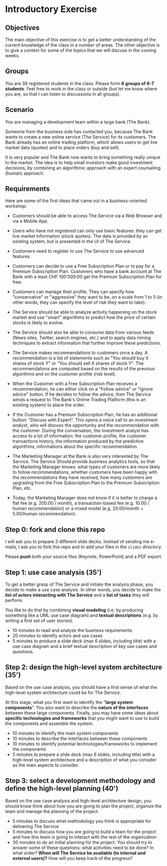 # Introductory Exercise

## Objectives

The main objective of this exercise is to get a better understanding of the current knowledge of the class in a number of areas. The other objective is to give a context for some of the topics that we will discuss in the coming weeks.

## Groups

You are 38 registered students in the class. Please form **6 groups of 6-7 students**. Feel free to work in the class or outside (but let me know where you are, so that I can listen to discussions in all groups).

## Scenario

You are managing a development team within a large bank (The Bank). 

Someone from the business side has contacted you, because The Bank wants to create a new online service (The Service) for its customers. The Bank already has an online trading platform, which allows users to get live market data (quotes) and to place orders (buy and sell).

It is very popular and The Bank now wants to bring something really unique to the market. The idea is to help small investors make good investment decisions, by combining an algorithmic approach with an expert counseling (human) approach. 


## Requirements

Here are some of the first ideas that came out in a business-oriented workshop:

- Customers should be able to access The Service via a Web Browser and via a Mobile App.

- Users who have not registered can only use basic features: they can get live market information (stock quotes). The data is provided by an existing system, but is presented in the UI of The Service.

- Customers need to register to use The Service to use advanced features.

- Customers can decide to use a Free Subscription Plan or to pay for a Premium Subscription Plan. Customers who have a bank account at The Bank with a least CHF 100'000.00 get the Premium Subscription Plan for free.

- Customers can manage their profile. They can specify how "conservative" or "aggressive" they want to be, on a scale from 1 to 5 (in other words, they can specify the level of risk they want to take).

- The Service should be able to analyze activity happening on the stock market and use "smart" algorithms to predict how the price of certain stocks is likely to evolve.

- The Service should also be able to consume data from various feeds (News sites, Twitter, search engines, etc.) and to apply data mining techniques to extract information that further improve these predictions.

- The Service makes recommendations to customers once a day. A recommendation is a list of statements such as "You should buy X shares of stock Y" or "You should sell X shares of stock Y". The recommendations are computed based on the results of the previous algorithms and on the customer profile (risk level).

- When the Customer with a Free Subscription Plan receives a recommendation, he can either click on a "Follow advice" or "Ignore advice" button. If he decides to follow the advice, then The Service sends a request to The Bank's Online Trading Platform (this is an existing system) to place the order.

- If the Customer has a Premium Subscription Plan, he has an additional button: "Discuss with Expert". This opens a voice call to an investment analyst, who will discuss the opportunity and the recommendation with the customer. During the conversation, the investment analyst has access to a lot of information: the customer profile, the customer transactions history, the information produced by the predictive algorithms, informations about the specific recommendation.

- The Marketing Manager at the Bank is also very interested by The Service. The Service Should provide business analytics tools, so that the Marketing Manager knows: what types of customers are more likely to follow recommendations, whether customers have been happy with the recommendations they have received, how many customers are upgrading from the Free Subscription Plan to the Premium Subscription Plan, etc. 

- Today, the Marketing Manager does not know if it is better to charge a flat fee (e.g. 200.00 / month), a transaction-based fee (e.g. 10.00 / human recommendation) or a mixed model (e.g. 20.00/month + 5.00/human recommendation).


## Step 0: fork and clone this repo

I will ask you to prepare 3 different slide decks. Instead of sending me e-mails, I ask you to fork this repo and to add your files in the `slides` directory.

Please **push** both your source files (Keynote, PowerPoint) and a PDF export.


## Step 1: use case analysis (35')

To get a better grasp of The Service and initiate the analysis phase, you decide to make a use case analysis. In other words, you decide to make the **list of actors interacting with The Service** and a **list of tasks** they will perform.

You like to do that by combining **visual modeling** (i.e. by producing something like a UML use case diagram) and **textual descriptions** (e.g. by writing a first set of user stories).

* 10 minutes to read and analyze the business requirements
* 20 minutes to identify actors and use cases
* 5 minutes to produce a slide deck (max 6 slides, including title) with a use case diagram and a brief textual description of key use cases and questions.


## Step 2: design the high-level system architecture (35')

Based on the use case analysis, you should have a first sense of what the high-level system architecture could be for The Service.

At this stage, what you first want to identify the "**large system components**". You also want to describe the **nature of the interfaces** between these large components. Finally, you may have some ideas about **specific technologies and frameworks** that you might want to use to build the components and assemble the system.

* 10 minutes to identify the main system components
* 10 minutes to describe the interfaces between these components
* 10 minutes to identify potential technologies/frameworks to implement the components
* 5 minutes to prepare a slide deck (max 6 slides, including title) with a high-level system architecture and a description of what you consider as the main aspects to consider.


## Step 3: select a development methodology and define the high-level planning (40')

Based on the use case analysis and high-level architecture design, you should know think about how you are going to plan the project, organize the team and manage the planning of the project.

* 5 minutes to discuss what methodology you think is appropriate for delivering The Service
* 5 minutes to discuss how you are going to build a team for the project and how this team is going to interact with the rest of the organization
* 30 minutes to do an initial planning for the project. You should try to answer some of these questions: what activities need to be done? In what order? **When will The Service be available (to internal and external users)?** How will you keep track of the progress?









